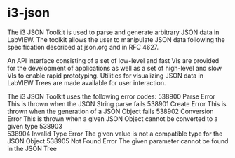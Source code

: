 # i3-json

The i3 JSON Toolkit is used to parse and generate arbitrary JSON data in LabVIEW. The toolkit allows the user to manipulate JSON data following the specification described at json.org and in RFC 4627.

An API interface consisting of a set of low-level and fast VIs are provided for the development of applications as well as a set of high-level and slow VIs to enable rapid prototyping. Utilities for visualizing JSON data in LabVIEW Trees are made available for user interaction.

The i3 JSON Toolkit uses the following error codes:
538900	Parse Error			This is thrown when the JSON String parse fails
538901	Create Error		This is thrown when the generation of a JSON Object fails
538902	Conversion Error	This is thrown when a given JSON Object cannot be converted to a given type
538903	
538904	Invalid Type Error	The given value is not a compatible type for the JSON Object
538905	Not Found Error		The given parameter cannot be found in the JSON Tree